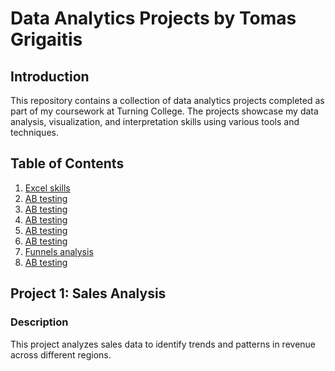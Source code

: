 # Data Analytics Projects by Tomas Grigaitis

## Introduction
This repository contains a collection of data analytics projects completed as part of my coursework at Turning College. The projects showcase my data analysis, visualization, and interpretation skills using various tools and techniques.

## Table of Contents
1. [Excel skills](Excel%20knowledge%20(simple%20example).xlsx)
2. [AB testing](AB%20test%20task.docx)
3. [AB testing](AB%20test%20task.docx)
4. [AB testing](AB%20test%20task.docx)
5. [AB testing](AB%20test%20task.docx)
6. [AB testing](AB%20test%20task.docx)
7. [Funnels analysis](funnels.xlsx)
8. [AB testing](AB%20test%20task.docx)

## Project 1: Sales Analysis
### Description
This project analyzes sales data to identify trends and patterns in revenue across different regions.

